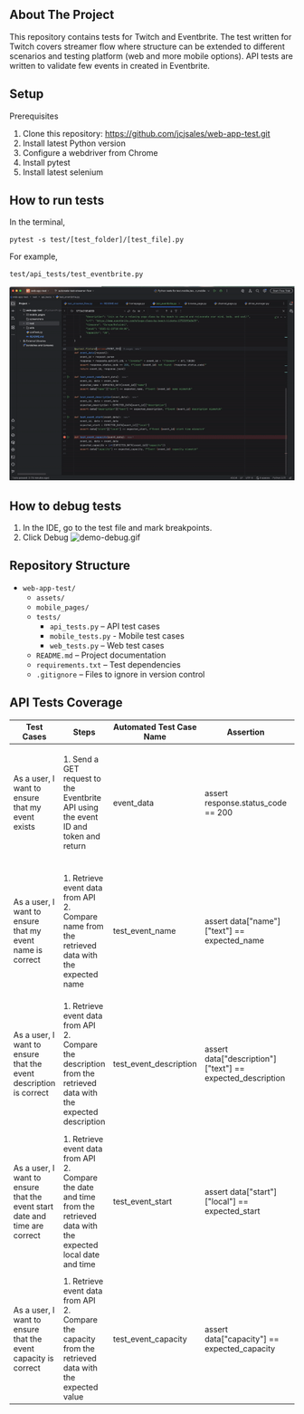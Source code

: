 ## About The Project

This repository contains tests for Twitch and Eventbrite.
The test written for Twitch covers streamer flow where structure can be extended to different scenarios and testing platform (web and more mobile options).
API tests are written to validate few events in created in Eventbrite.

## Setup

Prerequisites

1. Clone this repository: https://github.com/jcjsales/web-app-test.git
2. Install latest Python version
3. Configure a webdriver from Chrome
4. Install pytest
5. Install latest selenium

## How to run tests

In the terminal, 
```
pytest -s test/[test_folder]/[test_file].py
```
For example,
```
test/api_tests/test_eventbrite.py
```
![demo-test.gif](assets/demo-test.gif)

## How to debug tests

1. In the IDE, go to the test file and mark breakpoints.
2. Click Debug
![demo-debug.gif](assets/demo-debug.gif)


## Repository Structure

- `web-app-test/`
  - `assets/`   
  - `mobile_pages/`
  - `tests/`
    - `api_tests.py` – API test cases
    - `mobile_tests.py` - Mobile test cases
    - `web_tests.py` – Web test cases
  - `README.md` – Project documentation
  - `requirements.txt` – Test dependencies
  - `.gitignore` – Files to ignore in version control

## API Tests Coverage

| Test Cases                                                             | Steps                                                                                                                          | Automated Test Case Name | Assertion                                                                                                                                                      | Notes                                                                                                                                                         |
|------------------------------------------------------------------------|--------------------------------------------------------------------------------------------------------------------------------|-------------------------|-------------------------------------------------------------------------------------------------------------------------------------------------------------------------|---------------------------------------------------------------------------------------------------------------------------------------------------------------|
| As a user, I want to ensure that my event exists                       | 1. Send a GET request to the Eventbrite API using the event ID and token and return                                            | event_data              | assert response.status_code == 200                                                                             | Response code 200 means that the event is existing. If the retrieval of event fails, it could indicate that the event is not created successfully.            |
| As a user, I want to ensure that my event name is correct              | 1. Retrieve event data from API<br/>2. Compare name from the retrieved data with the expected name                             | test_event_name         | assert data["name"]["text"] == expected_name | "name" has keys "text" and "html". Getting the value of "text" will ensure the correct retrieval of data. Event name is the first crucial detail of an event. |
| As a user, I want to ensure that the event description is correct      | 1. Retrieve event data from API<br/>2. Compare the description from the retrieved data with the expected description           | test_event_description  | assert data["description"]["text"] == expected_description                                                                                  | Event description can change from time to time and ensuring that this information is updated is important for the success of the event.                       |
| As a user, I want to ensure that the event start date and time are correct | 1. Retrieve event data from API<br/>2. Compare the date and time from the retrieved data with the expected local date and time | test_event_start        | assert data["start"]["local"] == expected_start                                                                                                                         | If the start date has changed without the event-goers noticing it, it could lead to the failure of the event and unsatisfied event manager and event-goers.   |
| As a user, I want to ensure that the event capacity is correct         | 1. Retrieve event data from API<br/>2. Compare the capacity from the retrieved data with the expected value                    | test_event_capacity     | assert data["capacity"] == expected_capacity                                                                                                                            | This makes sure that the event will have the expected capacity to avoid unexpected number of event participants.                                              |


